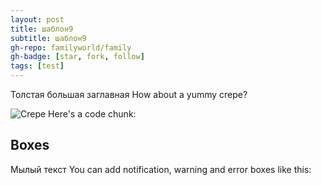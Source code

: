 ```yaml
---
layout: post
title: шаблон9
subtitle: шаблон9
gh-repo: familyworld/family
gh-badge: [star, fork, follow]
tags: [test]
---
```

Толстая  большая заглавная
How about a yummy crepe?

![Crepe](https://tiptopunit.github.io/next/img/kpl7.jpg)
Here's a code chunk:


## Boxes
Мылый текст
You can add notification, warning and error boxes like this: